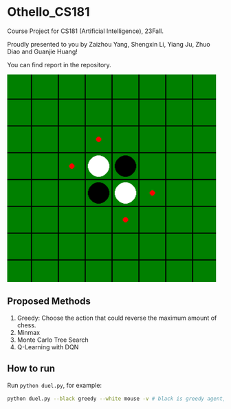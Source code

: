 # Othello_CS181

Course Project for CS181 (Artificial Intelligence), 23Fall.

Proudly presented to you by Zaizhou Yang, Shengxin Li, Yiang Ju, Zhuo Diao and Guanjie Huang!

You can find report in the repository.

![Demo](./doc/demo.gif)

## Proposed Methods

1. Greedy: Choose the action that could reverse the maximum amount of chess.
2. Minmax
3. Monte Carlo Tree Search
4. Q-Learning with DQN

## How to run

Run `python duel.py`, for example:

```bash
python duel.py --black greedy --white mouse -v # black is greedy agent, white is mouse agent (controled by human), -v means to show the board
``` 
